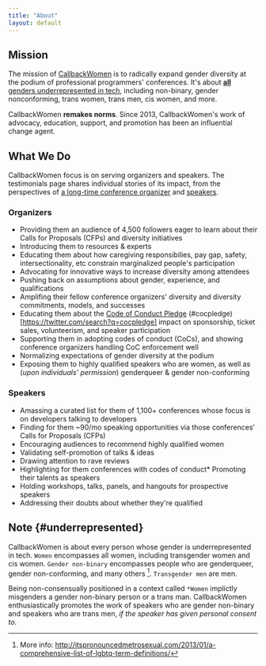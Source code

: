 ```yaml
---
title: "About"
layout: default
---
```



## Mission

The mission of [CallbackWomen](http://twitter.com/callbackwomen) is to radically expand gender diversity at the podium of professional programmers' conferences. It's about [**all** genders underrepresented in tech](#underrepresented), including non-binary, gender nonconforming, trans women, trans men, cis women, and more.


CallbackWomen **remakes norms**. Since 2013, CallbackWomen's work of advocacy, education, support, and promotion has been an influential change agent.


## What We Do

CallbackWomen focus is on serving organizers and speakers. The testimonials page shares individual stories of its impact, from the perspectives of [a long-time conference organizer](personal-stories.html) and [speakers](personal-stories.html#speakers).

### Organizers

* Providing them an audience of 4,500 followers eager to learn about their Calls for Proposals (CFPs) and diversity initiatives
* Introducing them to resources & experts
* Educating them about how caregiving responsibilies, pay gap, safety, intersectionality, etc constrain marginalized people's participation
* Advocating for innovative ways to increase diversity among attendees
* Pushing back on assumptions about gender, experience, and qualifications
* Amplifing their fellow conference organizers' diversity and diversity commitments, models, and successes
* Educating them about the [Code of Conduct Pledge](http://twitter.com/cocpledge) (#cocpledge)[https://twitter.com/search?q=cocpledge] impact on sponsorship, ticket sales, volunteerism, and speaker participation
* Supporting them in adopting codes of conduct (CoCs), and showing conference organizers handling CoC enforcement well
* Normalizing expectations of gender diversity at the podium
* Exposing them to highly qualified speakers who are women, as well as (*upon individuals' permission*) genderqueer & gender non-conforming


### Speakers

* Amassing a curated list for them of 1,100+ conferences whose focus is on developers talking to developers
* Finding for them ~90/mo speaking opportunities via those conferences' Calls for Proposals (CFPs)
* Encouraging audiences to recommend highly qualified women 
* Validating self-promotion of talks & ideas
* Drawing attention to rave reviews
* Highlighting for them conferences with codes of conduct* Promoting their talents as speakers
* Holding workshops, talks, panels, and hangouts for prospective speakers
* Addressing their doubts about whether they're qualified



## Note {#underrepresented}

CallbackWomen is about every person whose gender is underrepresented in tech. `Women` encompasses all women, including transgender women and cis women. `Gender non-binary` encompasses people who are genderqueer, gender non-conforming, and many others [^1]. `Transgender men` are men.

Being non-consensually positioned in a context called `*Women` implictly misgenders a gender non-binary person or a trans man. CallbackWomen enthusiastically promotes the work of speakers who are gender non-binary and speakers who are trans men, *if the speaker has given personal consent to*.


[^1]: More info: http://itspronouncedmetrosexual.com/2013/01/a-comprehensive-list-of-lgbtq-term-definitions/





